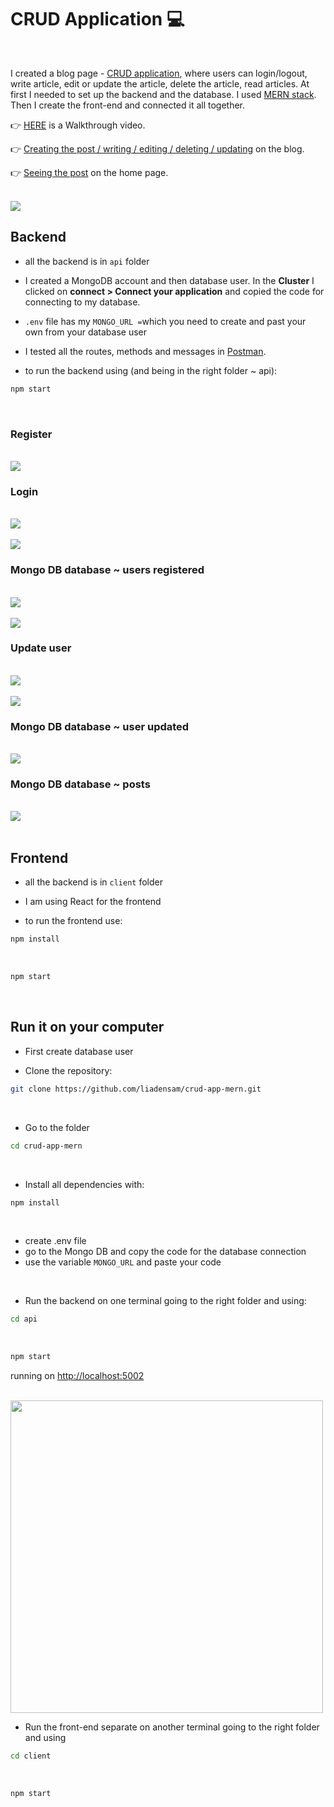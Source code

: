 # CRUD Application 💻

<br>

I created a blog page - [CRUD application](https://budibase.com/blog/crud-app/), where users can login/logout, write article, edit or update the article, delete the article, read articles. At first I needed to set up the backend and the database. I used [MERN stack](https://www.mongodb.com/mern-stack). Then I create the front-end and connected it all together.

👉 [HERE](https://youtu.be/bfeFSaO1w_k) is a Walkthrough video.

👉 [Creating the post / writing / editing / deleting / updating](https://youtu.be/r_xnuN2p08U) on the blog.

👉 [Seeing the post](https://youtu.be/xu_BGhuNpDQ) on the home page.



<br>

<img src="/assets/blog-home.png">

<br>

## Backend

- all the backend is in `api` folder

- I created a MongoDB account and then database user. In the **Cluster** I clicked on **connect > Connect your application** and copied the code for connecting to my database.

- `.env` file has my `MONGO_URL =`which you need to create and past your own from your database user

- I tested all the routes, methods and messages in [Postman](https://www.postman.com/).

- to run the backend using (and being in the right folder ~ api):

```sh
npm start
```

<br>

### Register

<br>

<img src="/assets/register.png">

<br>


### Login

<br>

<img src="/assets/success-login.png">

<br>

<br>

<img src="/assets/wrong-login.png">

<br>


### Mongo DB database ~ users registered

<br>

<img src="/assets/database-user.png">

<br>

<br>

<img src="/assets/users-database.png">

<br>


### Update user

<br>

<img src="/assets/update-user.png">

<br>

<br>

<img src="/assets/user-update-own.png">

<br>


### Mongo DB database ~ user updated

<br>

<img src="/assets/database-updated-user.png">

<br>

### Mongo DB database ~ posts

<br>

<img src="/assets/posts-database.png">

<br>

<br>


## Frontend

- all the backend is in `client` folder

- I am using React for the frontend

- to run the frontend use:

```sh
npm install
```

<br>


```sh
npm start
```

<br>


## Run it on your computer

- First create database user

- Clone the repository:


```sh
git clone https://github.com/liadensam/crud-app-mern.git
```

<br>

- Go to the folder


```sh
cd crud-app-mern
```

<br>

- Install all dependencies with:

```sh
npm install
```

<br>

- create .env file
- go to the Mongo DB and copy the code for the database connection
- use the variable `MONGO_URL` and paste your code

<br>

- Run the backend on one terminal going to the right folder and using:


```sh
cd api
```

<br>


```sh
npm start
```

running on [http://localhost:5002](http://localhost:5002)


<br>

<img src="/assets/mongo-backend-connect.png" width="500">

<br>



- Run the front-end separate on another terminal going to the right folder and using


```sh
cd client
```

<br>

```sh
npm start
```

<br>





